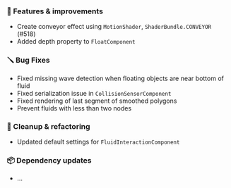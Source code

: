 ### 🚀 Features & improvements

- Create conveyor effect using `MotionShader`, `ShaderBundle.CONVEYOR` (#518)
- Added depth property to `FloatComponent`

### 🪛 Bug Fixes

- Fixed missing wave detection when floating objects are near bottom of fluid
- Fixed serialization issue in `CollisionSensorComponent`
- Fixed rendering of last segment of smoothed polygons 
- Prevent fluids with less than two nodes

### 🧽 Cleanup & refactoring

- Updated default settings for `FluidInteractionComponent`

### 📦 Dependency updates

- ...
